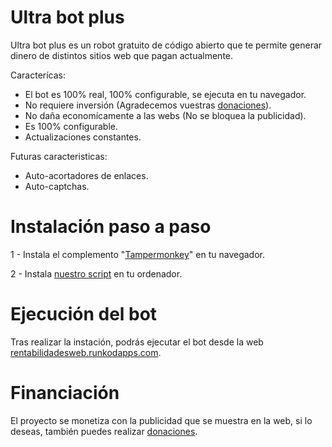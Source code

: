 # Ultra bot plus

Ultra bot plus es un robot gratuito de código abierto que te permite generar dinero de distintos sitios web que pagan actualmente.

Caracterícas:
- El bot es 100% real, 100% configurable, se ejecuta en tu navegador.
- No requiere inversión (Agradecemos vuestras [donaciones](https://rentabilidadesweb.runkodapps.com/donaciones)).
- No daña economícamente a las webs (No se bloquea la publicidad).
- Es 100% configurable.
- Actualizaciones constantes.

Futuras caracteristicas:
- Auto-acortadores de enlaces.
- Auto-captchas.

# Instalación paso a paso

1 - Instala el complemento "[Tampermonkey](https://www.tampermonkey.net/)" en tu navegador.

2 - Instala [nuestro script](https://universales.gitlab.io/rentabilidades-team/Ultra-Bot-Plus.user.js) en tu ordenador.

# Ejecución del bot

Tras realizar la instación, podrás ejecutar el bot desde la web [rentabilidadesweb.runkodapps.com](https://rentabilidadesweb.runkodapps.com/).

# Financiación

El proyecto se monetiza con la publicidad que se muestra en la web, si lo deseas, también puedes realizar [donaciones](https://rentabilidadesweb.runkodapps.com/donaciones).

